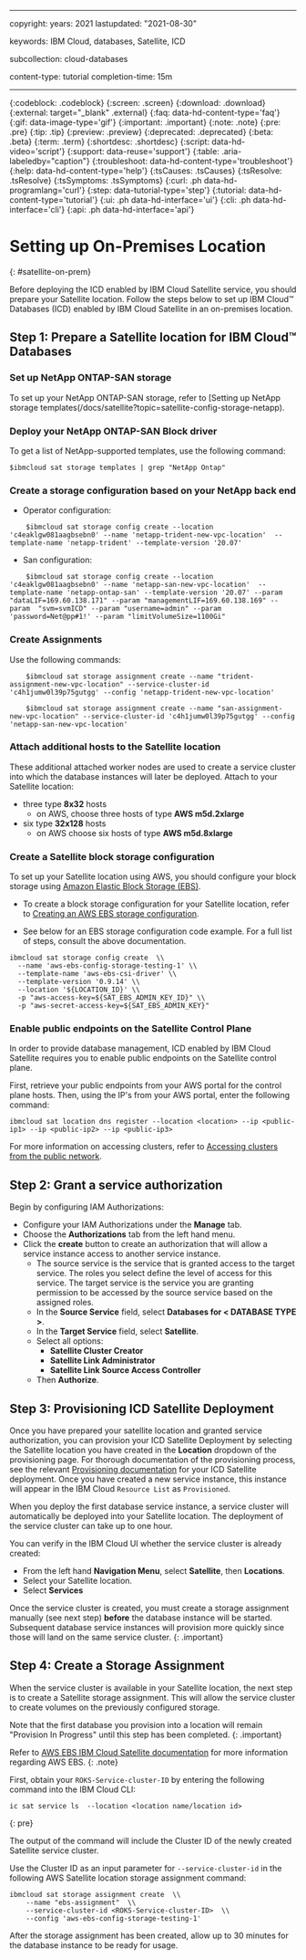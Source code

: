 
---

copyright:
years: 2021
lastupdated: "2021-08-30"

keywords: IBM Cloud, databases, Satellite, ICD

subcollection: cloud-databases

content-type: tutorial
completion-time: 15m

---

{:codeblock: .codeblock}
{:screen: .screen}
{:download: .download}
{:external: target="_blank" .external}
{:faq: data-hd-content-type='faq'}
{:gif: data-image-type='gif'}
{:important: .important}
{:note: .note}
{:pre: .pre}
{:tip: .tip}
{:preview: .preview}
{:deprecated: .deprecated}
{:beta: .beta}
{:term: .term}
{:shortdesc: .shortdesc}
{:script: data-hd-video='script'}
{:support: data-reuse='support'}
{:table: .aria-labeledby="caption"}
{:troubleshoot: data-hd-content-type='troubleshoot'}
{:help: data-hd-content-type='help'}
{:tsCauses: .tsCauses}
{:tsResolve: .tsResolve}
{:tsSymptoms: .tsSymptoms}
{:curl: .ph data-hd-programlang='curl'}
{:step: data-tutorial-type='step'}
{:tutorial: data-hd-content-type='tutorial'}
{:ui: .ph data-hd-interface='ui'}
{:cli: .ph data-hd-interface='cli'}
{:api: .ph data-hd-interface='api'}

# Setting up On-Premises Location
{: #satellite-on-prem}

Before deploying the ICD enabled by IBM Cloud Satellite service, you should prepare your Satellite location. Follow the steps below to set up IBM Cloud™ Databases (ICD) enabled by IBM Cloud Satellite in an on-premises location.

## Step 1: Prepare a Satellite location for IBM Cloud™ Databases

### Set up NetApp ONTAP-SAN storage

To set up your NetApp ONTAP-SAN storage, refer to [Setting up NetApp storage templates(/docs/satellite?topic=satellite-config-storage-netapp).

### Deploy your NetApp ONTAP-SAN Block driver

To get a list of NetApp-supported templates, use the following command:

```
$ibmcloud sat storage templates | grep "NetApp Ontap"
```

### Create a storage configuration based on your NetApp back end

- Operator configuration:
```
	$ibmcloud sat storage config create --location 'c4eaklgw081aagbsebn0' --name 'netapp-trident-new-vpc-location'  --template-name 'netapp-trident' --template-version '20.07'
```

- San configuration:
```
	$ibmcloud sat storage config create --location 'c4eaklgw081aagbsebn0' --name 'netapp-san-new-vpc-location'  --template-name 'netapp-ontap-san' --template-version '20.07' --param "dataLIF=169.60.138.171" --param "managementLIF=169.60.138.169" --param  "svm=svmICD" --param "username=admin" --param 'password=Net@pp#1!' --param "limitVolumeSize=1100Gi"
```

### Create Assignments

Use the following commands:
```
	$ibmcloud sat storage assignment create --name "trident-assignment-new-vpc-location" --service-cluster-id 'c4h1jumw0l39p75gutgg' --config 'netapp-trident-new-vpc-location'
```

```
	$ibmcloud sat storage assignment create --name "san-assignment-new-vpc-location" --service-cluster-id 'c4h1jumw0l39p75gutgg' --config 'netapp-san-new-vpc-location' 
```

### Attach additional hosts to the Satellite location

These additional attached worker nodes are used to create a service cluster into which the database instances will later be deployed.
Attach to your Satellite location:

- three type **8x32** hosts
    - on AWS, choose three hosts of type **AWS m5d.2xlarge**
- six type **32x128** hosts
    - on AWS choose six hosts of type **AWS m5d.8xlarge**

### Create a Satellite block storage configuration

To set up your Satellite location using AWS, you should configure your block storage using [Amazon Elastic Block Storage (EBS)](/docs/satellite?topic=satellite-config-storage-ebs).

- To create a block storage configuration for your Satellite location, refer to [Creating an AWS EBS storage configuration](/docs/satellite?topic=satellite-config-storage-ebs).

- See below for an EBS storage configuration code example. For a full list of steps, consult the above documentation.

```
ibmcloud sat storage config create  \\
  --name 'aws-ebs-config-storage-testing-1' \\
  --template-name 'aws-ebs-csi-driver' \\
  --template-version '0.9.14' \\
  --location '${LOCATION_ID}' \\
  -p "aws-access-key=${SAT_EBS_ADMIN_KEY_ID}" \\
  -p "aws-secret-access-key=${SAT_EBS_ADMIN_KEY}"
```

### Enable public endpoints on the Satellite Control Plane

In order to provide database management, ICD enabled by IBM Cloud Satellite requires you to enable public endpoints on the Satellite control plane.

First, retrieve your public endpoints from your AWS portal for the control plane hosts.
Then, using the IP's from your AWS portal, enter the following command:

```
ibmcloud sat location dns register --location <location> --ip <public-ip1> --ip <public-ip2> --ip <public-ip3>

```

For more information on accessing clusters, refer to [Accessing clusters from the public network](/docs/openshift?topic=openshift-access_cluster#sat_public_access).

## Step 2: Grant a service authorization

Begin by configuring IAM Authorizations:

- Configure your IAM Authorizations under the **Manage** tab.
- Choose the **Authorizations** tab from the left hand menu.
- Click the **create** button to create an authorization that will allow a service instance access to another service instance.
    - The source service is the service that is granted access to the target service. The roles you select define the level of access for this service. The target service is the service you are granting permission to be accessed by the source service based on the assigned roles.
    - In the **Source Service** field, select **Databases for < DATABASE TYPE >**.
    - In the **Target Service** field, select **Satellite**.
    - Select all options:
        - **Satellite Cluster Creator**
        - **Satellite Link Administrator**
        - **Satellite Link Source Access Controller**
    - Then **Authorize**.

## Step 3: Provisioning ICD Satellite Deployment

Once you have prepared your satellite location and granted service authorization, you can provision your ICD Satellite Deployment by selecting the Satellite location you have created in the **Location** dropdown of the provisioning page. For thorough documentation of the provisioning process, see the relevant [Provisioning documentation](/docs/cloud-databases?topic=cloud-databases-provisioning) for your ICD Satellite deployment. Once you have created a new service instance, this instance will appear in the IBM Cloud `Resource List` as `Provisioned`.

When you deploy the first database service instance, a service cluster will automatically be deployed into your Satellite location. The deployment of the service cluster can take up to one hour.

You can verify in the IBM Cloud UI whether the service cluster is already created:
- From the left hand **Navigation Menu**, select **Satellite**, then **Locations**.
- Select your Satellite location.
- Select **Services**

Once the service cluster is created, you must create a storage assignment manually (see next step) **before** the database instance will be started. Subsequent database service instances will provision more quickly since those will land on the same service cluster.
{: .important}

## Step 4: Create a Storage Assignment

When the service cluster is available in your Satellite location, the next step is to create a Satellite storage assignment. This will allow the service cluster to create volumes on the previously configured storage.

Note that the first database you provision into a location will remain "Provision In Progress" until this step has been completed.
{: .important}

Refer to [AWS EBS IBM Cloud Satellite documentation](/docs/satellite?topic=satellite-config-storage-ebs) for more information regarding AWS EBS.
{: .note}

First, obtain your `ROKS-Service-cluster-ID` by entering the following command into the IBM Cloud CLI:
```
ic sat service ls  --location <location name/location id>
```
{: pre}

The output of the command will include the Cluster ID of the newly created Satellite service cluster. 

Use the Cluster ID as an input parameter for `--service-cluster-id` in the following AWS Satellite location storage assignment command:
```
ibmcloud sat storage assignment create  \\
    --name "ebs-assignment"  \\
    --service-cluster-id <ROKS-Service-cluster-ID>  \\
    --config 'aws-ebs-config-storage-testing-1'
```
After the storage assignment has been created, allow up to 30 minutes for the database instance to be ready for usage.
